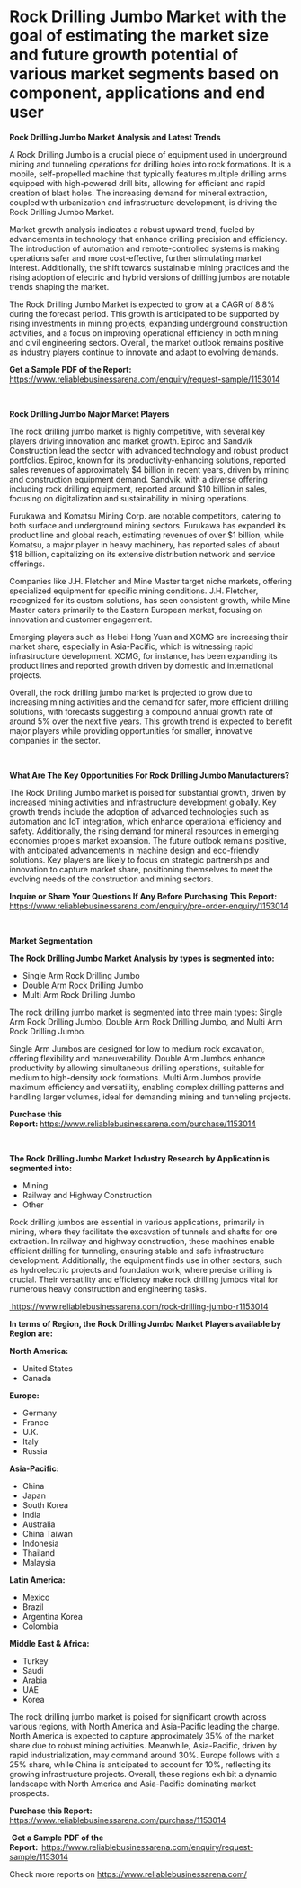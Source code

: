 <p><h1>Rock Drilling Jumbo Market with the goal of estimating the market size and future growth potential of various market segments based on component, applications and end user</h1></p><p><strong>Rock Drilling Jumbo Market Analysis and Latest Trends</strong></p>
<p><p>A Rock Drilling Jumbo is a crucial piece of equipment used in underground mining and tunneling operations for drilling holes into rock formations. It is a mobile, self-propelled machine that typically features multiple drilling arms equipped with high-powered drill bits, allowing for efficient and rapid creation of blast holes. The increasing demand for mineral extraction, coupled with urbanization and infrastructure development, is driving the Rock Drilling Jumbo Market.</p><p>Market growth analysis indicates a robust upward trend, fueled by advancements in technology that enhance drilling precision and efficiency. The introduction of automation and remote-controlled systems is making operations safer and more cost-effective, further stimulating market interest. Additionally, the shift towards sustainable mining practices and the rising adoption of electric and hybrid versions of drilling jumbos are notable trends shaping the market.</p><p>The Rock Drilling Jumbo Market is expected to grow at a CAGR of 8.8% during the forecast period. This growth is anticipated to be supported by rising investments in mining projects, expanding underground construction activities, and a focus on improving operational efficiency in both mining and civil engineering sectors. Overall, the market outlook remains positive as industry players continue to innovate and adapt to evolving demands.</p></p>
<p><strong>Get a Sample PDF of the Report:&nbsp;</strong> <a href="https://www.reliablebusinessarena.com/enquiry/request-sample/1153014?utm_campaign=3272&utm_medium=2&utm_source=Github&utm_content=ia&utm_term=22032025&utm_id=rock-drilling-jumbo">https://www.reliablebusinessarena.com/enquiry/request-sample/1153014</a></p>
<p>&nbsp;</p>
<p><strong>Rock Drilling Jumbo Major Market Players</strong></p>
<p><p>The rock drilling jumbo market is highly competitive, with several key players driving innovation and market growth. Epiroc and Sandvik Construction lead the sector with advanced technology and robust product portfolios. Epiroc, known for its productivity-enhancing solutions, reported sales revenues of approximately $4 billion in recent years, driven by mining and construction equipment demand. Sandvik, with a diverse offering including rock drilling equipment, reported around $10 billion in sales, focusing on digitalization and sustainability in mining operations.</p><p>Furukawa and Komatsu Mining Corp. are notable competitors, catering to both surface and underground mining sectors. Furukawa has expanded its product line and global reach, estimating revenues of over $1 billion, while Komatsu, a major player in heavy machinery, has reported sales of about $18 billion, capitalizing on its extensive distribution network and service offerings.</p><p>Companies like J.H. Fletcher and Mine Master target niche markets, offering specialized equipment for specific mining conditions. J.H. Fletcher, recognized for its custom solutions, has seen consistent growth, while Mine Master caters primarily to the Eastern European market, focusing on innovation and customer engagement.</p><p>Emerging players such as Hebei Hong Yuan and XCMG are increasing their market share, especially in Asia-Pacific, which is witnessing rapid infrastructure development. XCMG, for instance, has been expanding its product lines and reported growth driven by domestic and international projects.</p><p>Overall, the rock drilling jumbo market is projected to grow due to increasing mining activities and the demand for safer, more efficient drilling solutions, with forecasts suggesting a compound annual growth rate of around 5% over the next five years. This growth trend is expected to benefit major players while providing opportunities for smaller, innovative companies in the sector.</p></p>
<p>&nbsp;</p>
<p><strong>What Are The Key Opportunities For Rock Drilling Jumbo Manufacturers?</strong></p>
<p><p>The Rock Drilling Jumbo market is poised for substantial growth, driven by increased mining activities and infrastructure development globally. Key growth trends include the adoption of advanced technologies such as automation and IoT integration, which enhance operational efficiency and safety. Additionally, the rising demand for mineral resources in emerging economies propels market expansion. The future outlook remains positive, with anticipated advancements in machine design and eco-friendly solutions. Key players are likely to focus on strategic partnerships and innovation to capture market share, positioning themselves to meet the evolving needs of the construction and mining sectors.</p></p>
<p><strong>Inquire or Share Your Questions If Any Before Purchasing This Report:</strong> <a href="https://www.reliablebusinessarena.com/enquiry/pre-order-enquiry/1153014?utm_campaign=3272&utm_medium=2&utm_source=Github&utm_content=ia&utm_term=22032025&utm_id=rock-drilling-jumbo">https://www.reliablebusinessarena.com/enquiry/pre-order-enquiry/1153014</a></p>
<p>&nbsp;</p>
<p><strong>Market Segmentation</strong></p>
<p><strong>The Rock Drilling Jumbo Market Analysis by types is segmented into:</strong></p>
<p><ul><li>Single Arm Rock Drilling Jumbo</li><li>Double Arm Rock Drilling Jumbo</li><li>Multi Arm Rock Drilling Jumbo</li></ul></p>
<p><p>The rock drilling jumbo market is segmented into three main types: Single Arm Rock Drilling Jumbo, Double Arm Rock Drilling Jumbo, and Multi Arm Rock Drilling Jumbo. </p><p>Single Arm Jumbos are designed for low to medium rock excavation, offering flexibility and maneuverability. Double Arm Jumbos enhance productivity by allowing simultaneous drilling operations, suitable for medium to high-density rock formations. Multi Arm Jumbos provide maximum efficiency and versatility, enabling complex drilling patterns and handling larger volumes, ideal for demanding mining and tunneling projects.</p></p>
<p><strong>Purchase this Report:&nbsp;</strong><a href="https://www.reliablebusinessarena.com/purchase/1153014?utm_campaign=3272&utm_medium=2&utm_source=Github&utm_content=ia&utm_term=22032025&utm_id=rock-drilling-jumbo">https://www.reliablebusinessarena.com/purchase/1153014</a></p>
<p>&nbsp;</p>
<p><strong>The Rock Drilling Jumbo Market Industry Research by Application is segmented into:</strong></p>
<p><ul><li>Mining</li><li>Railway and Highway Construction</li><li>Other</li></ul></p>
<p><p>Rock drilling jumbos are essential in various applications, primarily in mining, where they facilitate the excavation of tunnels and shafts for ore extraction. In railway and highway construction, these machines enable efficient drilling for tunneling, ensuring stable and safe infrastructure development. Additionally, the equipment finds use in other sectors, such as hydroelectric projects and foundation work, where precise drilling is crucial. Their versatility and efficiency make rock drilling jumbos vital for numerous heavy construction and engineering tasks.</p></p>
<p><a href="https://www.reliablebusinessarena.com/rock-drilling-jumbo-r1153014?utm_campaign=3272&utm_medium=2&utm_source=Github&utm_content=ia&utm_term=22032025&utm_id=rock-drilling-jumbo">&nbsp;https://www.reliablebusinessarena.com/rock-drilling-jumbo-r1153014</a></p>
<p><strong>In terms of Region, the Rock Drilling Jumbo Market Players available by Region are:</strong></p>
<p>
    <p> <strong> North America: </strong>
        <ul>
            <li>United States</li>
            <li>Canada</li>
        </ul>
        </p> 
    <p> <strong> Europe: </strong>
        <ul>
            <li>Germany</li>
            <li>France</li>
            <li>U.K.</li>
            <li>Italy</li>
            <li>Russia</li>
        </ul>
        </p> 
    <p> <strong> Asia-Pacific: </strong>
        <ul>
            <li>China</li>
            <li>Japan</li>
            <li>South Korea</li>
            <li>India</li>
            <li>Australia</li>
            <li>China Taiwan</li>
            <li>Indonesia</li>
            <li>Thailand</li>
            <li>Malaysia</li>
        </ul>
        </p> 
    <p> <strong> Latin America: </strong>
        <ul>
            <li>Mexico</li>
            <li>Brazil</li>
            <li>Argentina Korea</li>
            <li>Colombia</li>
        </ul>
        </p> 
    <p> <strong> Middle East & Africa: </strong>
        <ul>
            <li>Turkey</li>
            <li>Saudi</li>
            <li>Arabia</li>
            <li>UAE</li>
            <li>Korea</li>
        </ul>
    </p>
    </p>
<p><p>The rock drilling jumbo market is poised for significant growth across various regions, with North America and Asia-Pacific leading the charge. North America is expected to capture approximately 35% of the market share due to robust mining activities. Meanwhile, Asia-Pacific, driven by rapid industrialization, may command around 30%. Europe follows with a 25% share, while China is anticipated to account for 10%, reflecting its growing infrastructure projects. Overall, these regions exhibit a dynamic landscape with North America and Asia-Pacific dominating market prospects.</p></p>
<p><strong>Purchase this Report: </strong><a href="https://www.reliablebusinessarena.com/purchase/1153014?utm_campaign=3272&utm_medium=2&utm_source=Github&utm_content=ia&utm_term=22032025&utm_id=rock-drilling-jumbo">https://www.reliablebusinessarena.com/purchase/1153014</a></p>
<p>&nbsp;<strong>Get a Sample PDF of the Report:&nbsp;&nbsp;</strong><a href="https://www.reliablebusinessarena.com/enquiry/request-sample/1153014?utm_campaign=3272&utm_medium=2&utm_source=Github&utm_content=ia&utm_term=22032025&utm_id=rock-drilling-jumbo">https://www.reliablebusinessarena.com/enquiry/request-sample/1153014</a></p>
<p><strong></strong></p>
<p>Check more reports on <a href="https://www.reliablebusinessarena.com/?utm_campaign=3272&utm_medium=2&utm_source=Github&utm_content=ia&utm_term=22032025&utm_id=rock-drilling-jumbo">https://www.reliablebusinessarena.com/</a></p>